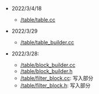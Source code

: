 - 2022/3/4/18
   - [/table/table.cc](https://github.com/WangTingZheng/Paperdb/blob/50716b2c8e28cb4ab4c6b4af44330dfcfcab689c/table/table.cc)

- 2022/3/29
    - [/table/table_builder.cc](https://github.com/WangTingZheng/Paperdb/blob/50716b2c8e28cb4ab4c6b4af44330dfcfcab689c/table/table_builder.cc)

- 2022/3/28:
    - [/table/block_builder.cc](https://github.com/WangTingZheng/Paperdb/blob/179dfab252e7853d9556532bc4592183af3edd5e/table/block_builder.cc)
    - [/table/block_builder.h](https://github.com/WangTingZheng/Paperdb/blob/179dfab252e7853d9556532bc4592183af3edd5e/table/block_builder.h)
    - [/table/filter_block.cc](https://github.com/WangTingZheng/Paperdb/blob/179dfab252e7853d9556532bc4592183af3edd5e/table/filter_block.cc): 写入部分
    - [/table/filter_block.h](https://github.com/WangTingZheng/Paperdb/blob/179dfab252e7853d9556532bc4592183af3edd5e/table/filter_block.h): 写入部分